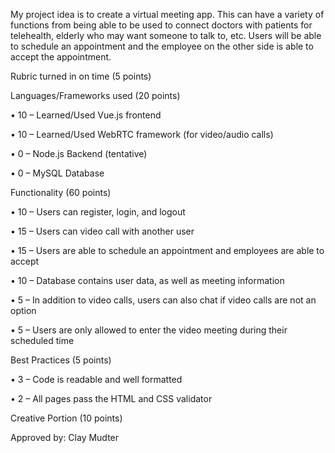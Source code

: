 My project idea is to create a virtual meeting app. This can have a variety of functions from being able to be used to connect doctors with patients for telehealth, elderly who may want someone to talk to, etc. Users will be able to schedule an appointment and the employee on the other side is able to accept the appointment.

Rubric turned in on time (5 points)

Languages/Frameworks used (20 points)

•	10 – Learned/Used Vue.js frontend

•	10 – Learned/Used WebRTC framework (for video/audio calls)

•	0 – Node.js Backend (tentative)

•	0 – MySQL Database


Functionality (60 points)

•	10 – Users can register, login, and logout

•	15 – Users can video call with another user

•	15 – Users are able to schedule an appointment and employees are able to accept

•	10 – Database contains user data, as well as meeting information

•	5 – In addition to video calls, users can also chat if video calls are not an option 

•	5 – Users are only allowed to enter the video meeting during their scheduled time


Best Practices (5 points)

•	3 – Code is readable and well formatted

•	2 – All pages pass the HTML and CSS validator

Creative Portion (10 points)


Approved by: Clay Mudter
